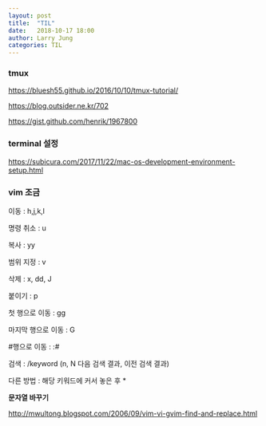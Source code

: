 ```yaml
---
layout: post
title:  "TIL"
date:   2018-10-17 18:00
author: Larry Jung
categories: TIL
---
```


 ### 

### tmux 

https://bluesh55.github.io/2016/10/10/tmux-tutorial/    

https://blog.outsider.ne.kr/702  

https://gist.github.com/henrik/1967800  

### terminal 설정  

https://subicura.com/2017/11/22/mac-os-development-environment-setup.html  

### vim 조금  

이동 : h,j,k,l   

명령 취소 : u  

복사 : yy  

범위 지정 : v  

삭제 : x, dd, J  

붙이기 : p  

첫 행으로 이동 : gg  

마지막 행으로 이동 : G  

\#행으로 이동 : :#  

검색 : /keyword (n, N 다음 검색 결과, 이전 검색 결과)   

다른 방법 : 해당 키워드에 커서 놓은 후 *  

__문자열 바꾸기__  

http://mwultong.blogspot.com/2006/09/vim-vi-gvim-find-and-replace.html  



 